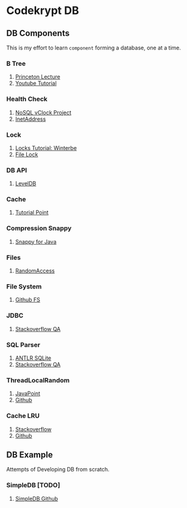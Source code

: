 # Codekrypt DB

## DB Components
This is my effort to learn `component` forming a database, one at a time.

### B Tree
1. [Princeton Lecture](https://github.com/kevin-wayne/algs4/blob/master/src/main/java/edu/princeton/cs/algs4/BTree.java)
2. [Youtube Tutorial](https://www.youtube.com/watch?v=C_q5ccN84C8)

### Health Check
1. [NoSQL vClock Project](https://github.com/paulnguyen/nosql)
2. [InetAddress](https://www.geeksforgeeks.org/networking-class-in-java/)

### Lock
1. [Locks Tutorial: Winterbe](https://winterbe.com/posts/2015/04/30/java8-concurrency-tutorial-synchronized-locks-examples/)
2. [File Lock](https://www.tutorialspoint.com/java_nio/java_nio_filelock.htm)

### DB API
1. [LevelDB](https://github.com/dain/leveldb)

### Cache
1. [Tutorial Point](https://www.tutorialspoint.com/guava/guava_caching_utilities.htm)

### Compression Snappy
1. [Snappy for Java](https://xerial.org/snappy-java/)

### Files
1. [RandomAccess](https://www.javatpoint.com/java-randomaccessfile-class)

### File System
1. [Github FS](https://github.com/gnodet/githubfs/blob/master/src/main/java/fr/gnodet/githubfs/GitHubFileSystem.java)

### JDBC
1. [Stackoverflow QA](https://stackoverflow.com/questions/28114725/writing-a-custom-jdbc-driver-in-java-a-very-basic-one)

### SQL Parser
1. [ANTLR SQLite](https://github.com/antlr/grammars-v4/tree/master/sql/sqlite)
2. [Stackoverflow QA](https://stackoverflow.com/questions/49769147/parsing-mysql-using-antlr4-simple-example)

### ThreadLocalRandom
1. [JavaPoint](https://www.javatpoint.com/java-threadlocalrandom-nextlong-method)
2. [Github](https://github.com/aws/aws-secretsmanager-caching-java/blob/ecf086b1c0cb019d28c9f507324ddbd1f91596d9/src/main/java/com/amazonaws/secretsmanager/caching/cache/SecretCacheItem.java#L106)

### Cache LRU
1. [Stackoverflow](https://stackoverflow.com/questions/27475797/use-linkedhashmap-to-implement-lru-cache)
2. [Github](https://github.com/aws/aws-secretsmanager-caching-java/blob/master/src/main/java/com/amazonaws/secretsmanager/caching/cache/LRUCache.java)

## DB Example
Attempts of Developing DB from scratch.

### SimpleDB [TODO]
1. [SimpleDB Github](https://github.com/iamxpy/SimpleDB)